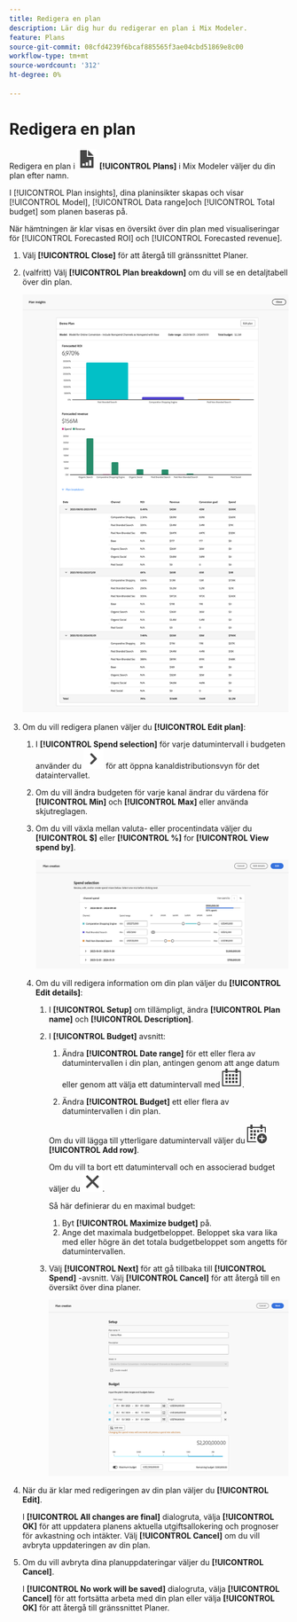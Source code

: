 ```yaml
---
title: Redigera en plan
description: Lär dig hur du redigerar en plan i Mix Modeler.
feature: Plans
source-git-commit: 08cfd4239f6bcaf885565f3ae04cbd51869e8c00
workflow-type: tm+mt
source-wordcount: '312'
ht-degree: 0%

---
```



# Redigera en plan

Redigera en plan i ![PLan](../assets/icons/FileChart.svg) **[!UICONTROL Plans]** i Mix Modeler väljer du din plan efter namn.

I [!UICONTROL Plan insights], dina planinsikter skapas och visar [!UICONTROL Model], [!UICONTROL Data range]och [!UICONTROL Total budget] som planen baseras på.

När hämtningen är klar visas en översikt över din plan med visualiseringar för [!UICONTROL Forecasted ROI] och [!UICONTROL Forecasted revenue].

1. Välj **[!UICONTROL Close]** för att återgå till gränssnittet Planer.

1. (valfritt) Välj **[!UICONTROL Plan breakdown]** om du vill se en detaljtabell över din plan.

   ![Översikt över en plan](../assets/overview-plan.png)

1. Om du vill redigera planen väljer du **[!UICONTROL Edit plan]**:

   1. I **[!UICONTROL Spend selection]** för varje datumintervall i budgeten använder du ![Chevron](../assets/icons/ChevronRight.svg) för att öppna kanaldistributionsvyn för det dataintervallet.

   1. Om du vill ändra budgeten för varje kanal ändrar du värdena för **[!UICONTROL Min]** och **[!UICONTROL Max]** eller använda skjutreglagen.

   1. Om du vill växla mellan valuta- eller procentindata väljer du **[!UICONTROL $]** eller **[!UICONTROL %]** for **[!UICONTROL View spend by]**.

      ![Utgiftsval](../assets/spend-selection.png)

   1. Om du vill redigera information om din plan väljer du **[!UICONTROL Edit details]**:

      1. I **[!UICONTROL Setup]** om tillämpligt, ändra **[!UICONTROL Plan name]** och **[!UICONTROL Description]**.

      1. I **[!UICONTROL Budget]** avsnitt:

         1. Ändra **[!UICONTROL Date range]** för ett eller flera av datumintervallen i din plan, antingen genom att ange datum eller genom att välja ett datumintervall med ![Kalender](../assets/icons/Calendar.svg).

         1. Ändra **[!UICONTROL Budget]** ett eller flera av datumintervallen i din plan.

         Om du vill lägga till ytterligare datumintervall väljer du ![KalenderLägg till](../assets/icons/CalendarAdd.svg) **[!UICONTROL Add row]**.

         Om du vill ta bort ett datumintervall och en associerad budget väljer du ![Stäng](../assets/icons/Close.svg).

         Så här definierar du en maximal budget:

         1. Byt **[!UICONTROL Maximize budget]** på.
         1. Ange det maximala budgetbeloppet. Beloppet ska vara lika med eller högre än det totala budgetbeloppet som angetts för datumintervallen.

      1. Välj **[!UICONTROL Next]** för att gå tillbaka till **[!UICONTROL Spend]** -avsnitt. Välj **[!UICONTROL Cancel]** för att återgå till en översikt över dina planer.

         ![Planinformation](../assets/plan-details.png)


1. När du är klar med redigeringen av din plan väljer du **[!UICONTROL Edit]**.

   I **[!UICONTROL All changes are final]** dialogruta, välja **[!UICONTROL OK]** för att uppdatera planens aktuella utgiftsallokering och prognoser för avkastning och intäkter. Välj **[!UICONTROL Cancel]** om du vill avbryta uppdateringen av din plan.

1. Om du vill avbryta dina planuppdateringar väljer du **[!UICONTROL Cancel]**.

   I **[!UICONTROL No work will be saved]** dialogruta, välja **[!UICONTROL Cancel]** för att fortsätta arbeta med din plan eller välja **[!UICONTROL OK]** för att återgå till gränssnittet Planer.

